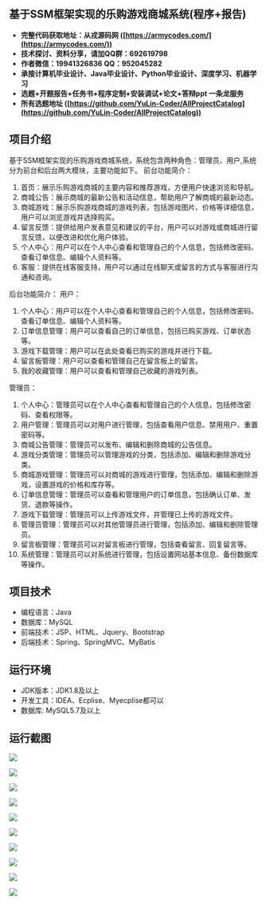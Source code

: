 ## 基于SSM框架实现的乐购游戏商城系统(程序+报告)

- <b>完整代码获取地址：从戎源码网 ([https://armycodes.com/](https://armycodes.com/))</b>
- <b>技术探讨、资料分享，请加QQ群：692619798</b> 
- <b>作者微信：19941326836  QQ：952045282</b> 
- <b>承接计算机毕业设计、Java毕业设计、Python毕业设计、深度学习、机器学习</b>
- <b>选题+开题报告+任务书+程序定制+安装调试+论文+答辩ppt 一条龙服务</b>
- <b>所有选题地址 ([https://github.com/YuLin-Coder/AllProjectCatalog](https://github.com/YuLin-Coder/AllProjectCatalog)) </b>

## 项目介绍
基于SSM框架实现的乐购游戏商城系统，系统包含两种角色：管理员、用户,系统分为前台和后台两大模块，主要功能如下。
前台功能简介：
1. 首页：展示乐购游戏商城的主要内容和推荐游戏，方便用户快速浏览和导航。
2. 商城公告：展示商城的最新公告和活动信息，帮助用户了解商城的最新动态。
3. 商城游戏：展示乐购游戏商城的游戏列表，包括游戏图片、价格等详细信息，用户可以浏览游戏并选择购买。
4. 留言反馈：提供给用户发表意见和建议的平台，用户可以对游戏或商城进行留言反馈，以便改进和优化用户体验。
5. 个人中心：用户可以在个人中心查看和管理自己的个人信息，包括修改密码、查看订单信息、编辑个人资料等。
6. 客服：提供在线客服支持，用户可以通过在线聊天或留言的方式与客服进行沟通和咨询。

后台功能简介：
用户：
1. 个人中心：用户可以在个人中心查看和管理自己的个人信息，包括修改密码、查看订单信息、编辑个人资料等。
2. 订单信息管理：用户可以查看自己的订单信息，包括已购买游戏、订单状态等。
3. 游戏下载管理：用户可以在此处查看已购买的游戏并进行下载。
4. 留言板管理：用户可以查看和管理自己在留言板上的留言。
5. 我的收藏管理：用户可以查看和管理自己收藏的游戏列表。

管理员：
1. 个人中心：管理员可以在个人中心查看和管理自己的个人信息，包括修改密码、查看权限等。
2. 用户管理：管理员可以对用户进行管理，包括查看用户信息、禁用用户、重置密码等。
3. 商城公告管理：管理员可以发布、编辑和删除商城的公告信息。
4. 游戏分类管理：管理员可以管理游戏的分类，包括添加、编辑和删除游戏分类。
5. 商城游戏管理：管理员可以对商城的游戏进行管理，包括添加、编辑和删除游戏，设置游戏的价格和库存等。
6. 订单信息管理：管理员可以查看和管理用户的订单信息，包括确认订单、发货、退款等操作。
7. 游戏下载管理：管理员可以上传游戏文件，并管理已上传的游戏文件。
8. 管理员管理：管理员可以对其他管理员进行管理，包括添加、编辑和删除管理员。
9. 留言板管理：管理员可以对留言板进行管理，包括查看留言、回复留言等。
10. 系统管理：管理员可以对系统进行管理，包括设置网站基本信息、备份数据库等操作。

## 项目技术
- 编程语言：Java
- 数据库：MySQL
- 前端技术：JSP、HTML、Jquery、Bootstrap
- 后端技术：Spring、SpringMVC、MyBatis

## 运行环境
- JDK版本：JDK1.8及以上
- 开发工具：IDEA、Ecplise、Myecplise都可以
- 数据库: MySQL5.7及以上

## 运行截图
![](screenshot/1.png)

![](screenshot/2.png)

![](screenshot/3.png)

![](screenshot/4.png)

![](screenshot/5.png)

![](screenshot/6.png)

![](screenshot/7.png)

![](screenshot/8.png)

![](screenshot/9.png)

![](screenshot/10.png)
